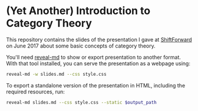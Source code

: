 # (Yet Another) Introduction to Category Theory

This repository contains the slides of the presentation I gave at [ShiftForward](https://www.shiftforward.eu) on June 2017 about some basic concepts of category theory.

You'll need [reveal-md](https://github.com/webpro/reveal-md) to show or export presentation to another format. With that tool installed, you can serve the presentation as a webpage using:

```bash
reveal-md -w slides.md --css style.css
```

To export a standalone version of the presentation in HTML, including the required resources, run:

```bash
reveal-md slides.md --css style.css --static $output_path
```
